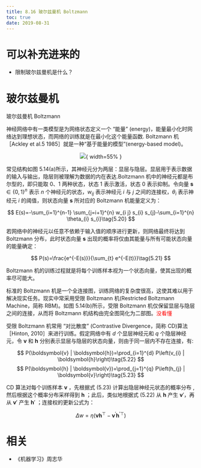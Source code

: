 ```yaml
---
title: 8.16 玻尔兹曼机 Boltzmann
toc: true
date: 2019-08-31
---
```

# 可以补充进来的

- 限制玻尔兹曼机是什么？


# 玻尔兹曼机


玻尔兹曼机 Boltzmann

神经网络中有一类模型是为网络状态定义一个 “能量” (energy)，能量最小化时网络达到理想状态，而网络的训练就是在最小化这个能量函数. Boltzmann 机［Ackley et al.5 1985］就是一种“基于能量的模型”(energy-based model)。

<center>

![](http://images.iterate.site/blog/image/180627/83cg18H7me.png?imageslim){ width=55% }


</center>

常见结构如图 5.14(a)所示，其神经元分为两层：显层与隐层。显层用于表示数据的输入与输出，隐层则被理解为数据的内在表达.Boltzmann 机中的神经元都是布尔型的，即只能取 $0$、$1$ 两种状态，状态 $1$ 表示激活，状态 $0$ 表示抑制。令向量 $\boldsymbol{s} \in\{0,1\}^{n}$ 表示 $n$ 个神经元的状态，$w_{ij}$ 表示神经元 $i$ 与 $j$ 之间的连接权，$\theta_i$ 表示神经元 $i$ 的阈值，则状态向量 $\boldsymbol{s}$ 所对应的 Boltzmann 机能量定义为：

$$
E(s)=-\sum_{i=1}^{n-1} \sum_{j=i+1}^{n} w_{i j} s_{i} s_{j}-\sum_{i=1}^{n} \theta_{i} s_{i}\tag{5.20}
$$

若网络中的神经元以任意不依赖于输入值的顺序进行更新，则网络最终将达到 Boltzmann 分布，此时状态向量 $\boldsymbol{s}$ 出现的概率将仅由其能量与所有可能状态向量的能量确定：

$$
P(s)=\frac{e^{-E(s)}}{\sum_{t} e^{-E(t)}}\tag{5.21}
$$

Boltzmann 机的训练过程就是将每个训练样本视为一个状态向量，使其出现的概率尽可能大。

标准的 Boltzmann 机是一个全连接图，训练网络的复杂度很高，这使其难以用于解决现实任务。现实中常采用受限 Boltzmann 机(Restricted Boltzmann Machine，简称 RBM)。如图 5.14(b)所示，受限 Boltzmann 机仅保留显层与隐层之间的连接，从而将 Boltzmann 机结构由完全图简化为二部图。<span style="color:red;">没看懂</span>

受限 Boltzmann 机常用 “对比散度”  (Contrastive Divergence，简称 CD)算法［Hinton, 2010］来进行训练。假定网络中有 $d$ 个显层神经元和 $q$ 个隐层神经元，令 $\boldsymbol{v}$ 和 $\boldsymbol{h}$ 分别表示显层与隐层的状态向量，则由于同一层内不存在连接，有:


$$
P(\boldsymbol{v} | \boldsymbol{h})=\prod_{i=1}^{d} P\left(v_{i} | \boldsymbol{h}\right)\tag{5.22}
$$
$$
P(\boldsymbol{h} | \boldsymbol{v})=\prod_{j=1}^{q} P\left(h_{j} | \boldsymbol{v}\right)\tag{5.23}
$$

CD 算法对每个训练样本 $\boldsymbol{v}$ ，先根据式 (5.23) 计算出隐层神经元状态的概率分布 , 然后根据这个概率分布采样得到 $\boldsymbol{h}$ ；此后，类似地根据式 (5.22) 从 $\boldsymbol{h}$ 产生 $\boldsymbol{v}'$，再 从 $\boldsymbol{v}'$ 产生 $\boldsymbol{h}'$ ；连接权的更新公式为：



$$
\Delta w=\eta\left(\boldsymbol{v} \boldsymbol{h}^{\top}-\boldsymbol{v}^{\prime} \boldsymbol{h}^{\prime \top}\right)\tag{5.24}
$$







# 相关

- 《机器学习》周志华
